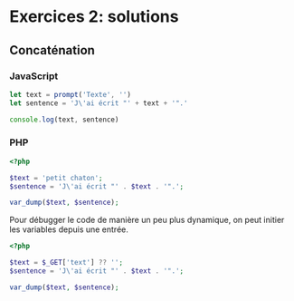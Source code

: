 # Exercices 2: solutions

## Concaténation

### JavaScript

```javascript
let text = prompt('Texte', '')
let sentence = 'J\'ai écrit "' + text + '".'

console.log(text, sentence)
```

### PHP

```php
<?php 

$text = 'petit chaton';
$sentence = 'J\'ai écrit "' . $text . '".';

var_dump($text, $sentence);
```

Pour débugger le code de manière un peu plus dynamique, on peut initier les variables depuis une entrée.

```php
<?php 

$text = $_GET['text'] ?? '';
$sentence = 'J\'ai écrit "' . $text . '".';

var_dump($text, $sentence);
```